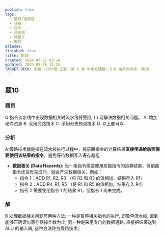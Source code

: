 ```yaml
---
publish: true
tags:
  - 题目/选择题
  - 计组
  - 指令
  - 流水线
  - 做错了
  - 概念
aliases: 
finished: true
title: 题10
created: 2024-07-21 03:28
updated: 2024-09-26 12:15
TARGET DECK: 刷题::25计组-王道::第 5 章 中央处理器::5.6 指令流水线::题10
---
```

## 题10
### 题目
Q:指令流水线中出现数据相关时流水线将受阻, ( ) 可解决数据相关问题。
A. 增加硬件资源 
B. 采用旁路技术
C. 采用分支预测技术 
D. 以上都可以
### 分析
A:旁路技术就是指在流水线执行过程中，将前面指令的计算结果**直接传递给后面需要使用该结果的指令**，避免等待数据写入寄存器组
- **数据相关 (Data Hazards):** 当一条指令需要使用前面指令的运算结果，但前面指令还没有完成时，就会产生数据相关。例如：
    - 指令 1：ADD R1, R2, R3 （将 R2 和 R3 的值相加，结果存入 R1）
    - 指令 2：ADD R4, R1, R5 （将 R1 和 R5 的值相加，结果存入 R4）
    - 指令 2 需要使用指令 1 的结果 R1，但指令 1 尚未完成。
### 解
B
处理数据相关问题有两种方法: 一种是暂停相关指令的执行, 即暂停流水线, 直到能够正确读出寄存器操作数为止;
另一种是采用专门的数据通路, 直接把结果送到 ALU 的输入端, 这种方法称为旁路技术。
<!--ID: 1727368451472-->


 